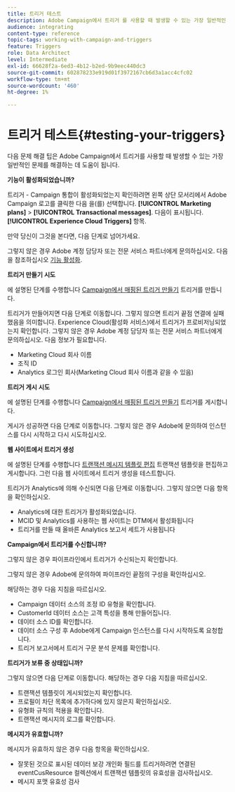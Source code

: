 ```yaml
---
title: 트리거 테스트
description: Adobe Campaign에서 트리거 를 사용할 때 발생할 수 있는 가장 일반적인 문제를 해결하는 데 도움이 되는 문제 해결 팁에 대해 알아봅니다.
audience: integrating
content-type: reference
topic-tags: working-with-campaign-and-triggers
feature: Triggers
role: Data Architect
level: Intermediate
exl-id: 66628f2a-6ed3-4b12-b2ed-9b9eec440dc3
source-git-commit: 602878233e919d01f3972167cb6d3a1acc4cfc02
workflow-type: tm+mt
source-wordcount: '460'
ht-degree: 1%

---
```


# 트리거 테스트{#testing-your-triggers}

다음 문제 해결 팁은 Adobe Campaign에서 트리거를 사용할 때 발생할 수 있는 가장 일반적인 문제를 해결하는 데 도움이 됩니다.

**기능이 활성화되었습니까?**

트리거 - Campaign 통합이 활성화되었는지 확인하려면 왼쪽 상단 모서리에서 Adobe Campaign 로고를 클릭한 다음 을(를) 선택합니다. **[!UICONTROL Marketing plans]** > **[!UICONTROL Transactional messages]**. 다음이 표시됩니다. **[!UICONTROL Experience Cloud Triggers]** 항목.

만약 당신이 그것을 본다면, 다음 단계로 넘어가세요.

그렇지 않은 경우 Adobe 계정 담당자 또는 전문 서비스 파트너에게 문의하십시오. 다음을 참조하십시오 [기능 활성화](../../integrating/using/configuring-triggers-in-experience-cloud.md#activating-the-functionality).

**트리거 만들기 시도**

에 설명된 단계를 수행합니다 [Campaign에서 매핑된 트리거 만들기](../../integrating/using/using-triggers-in-campaign.md#creating-a-mapped-trigger-in-campaign) 트리거를 만듭니다.

트리거가 만들어지면 다음 단계로 이동합니다. 그렇지 않으면 트리거 끝점 연결에 실패했음을 의미합니다. Experience Cloud(활성화 서비스)에서 트리거가 프로비저닝되었는지 확인합니다. 그렇지 않은 경우 Adobe 계정 담당자 또는 전문 서비스 파트너에게 문의하십시오. 다음 정보가 필요합니다.

* Marketing Cloud 회사 이름
* 조직 ID
* Analytics 로그인 회사(Marketing Cloud 회사 이름과 같을 수 있음)

**트리거 게시 시도**

에 설명된 단계를 수행합니다 [Campaign에서 매핑된 트리거 만들기](../../integrating/using/using-triggers-in-campaign.md#creating-a-mapped-trigger-in-campaign) 트리거를 게시합니다.

게시가 성공하면 다음 단계로 이동합니다. 그렇지 않은 경우 Adobe에 문의하여 인스턴스를 다시 시작하고 다시 시도하십시오.

**웹 사이트에서 트리거 생성**

에 설명된 단계를 수행합니다 [트랜잭션 메시지 템플릿 편집](../../integrating/using/using-triggers-in-campaign.md#editing-the-transactional-message-template) 트랜잭션 템플릿을 편집하고 게시합니다. 그런 다음 웹 사이트에서 트리거 생성을 테스트합니다.

트리거가 Analytics에 의해 수신되면 다음 단계로 이동합니다. 그렇지 않으면 다음 항목을 확인하십시오.

* Analytics에 대한 트리거가 활성화되었습니다.
* MCID 및 Analytics를 사용하는 웹 사이트는 DTM에서 활성화됩니다
* 트리거를 만들 때 올바른 Analytics 보고서 세트가 사용됩니다

**Campaign에서 트리거를 수신합니까?**

그렇지 않은 경우 파이프라인에서 트리거가 수신되는지 확인합니다.

그렇지 않은 경우 Adobe에 문의하여 파이프라인 끝점의 구성을 확인하십시오.

해당하는 경우 다음 지침을 따르십시오.

* Campaign 데이터 소스의 조정 ID 유형을 확인합니다.
* CustomerId 데이터 소스는 고객 특성을 통해 만들어집니다.
* 데이터 소스 ID를 확인합니다.
* 데이터 소스 구성 후 Adobe에게 Campaign 인스턴스를 다시 시작하도록 요청합니다.
* 트리거 보고서에서 트리거 구문 분석 문제를 확인합니다.

**트리거가 보류 중 상태입니까?**

그렇지 않으면 다음 단계로 이동합니다. 해당하는 경우 다음 지침을 따르십시오.

* 트랜잭션 템플릿이 게시되었는지 확인합니다.
* 프로필이 차단 목록에 추가하다에 있지 않은지 확인하십시오.
* 유형화 규칙의 적용을 확인합니다.
* 트랜잭션 메시지의 로그를 확인합니다.

**메시지가 유효합니까?**

메시지가 유효하지 않은 경우 다음 항목을 확인하십시오.

* 잘못된 것으로 표시된 데이터 보강 개인화 필드를 트리거하려면 연결된 eventCusResource 컬렉션에서 트랜잭션 템플릿의 유효성을 검사하십시오.
* 메시지 포맷 유효성 검사
